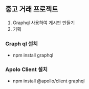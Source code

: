 ## 중고 거래 프로젝트

1. Graphql 사용하여 게시판 만들기
2. 기획

### Graph ql 설치

- npm install graphql

### Apolo Client 설치

- npm install @apollo/client graphql
